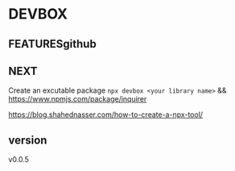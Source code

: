 # DEVBOX

## FEATURESgithub 

## NEXT
Create an excutable package `npx devbox <your library name>` &&
https://www.npmjs.com/package/inquirer

https://blog.shahednasser.com/how-to-create-a-npx-tool/


## version
<!--VERSION-->v0.0.5<!--/VERSION-->